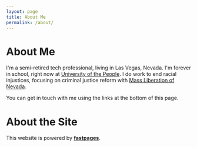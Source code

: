 ```yaml
---
layout: page
title: About Me
permalink: /about/
---
```

# About Me
I'm a semi-retired tech professional, living in Las Vegas, Nevada. I'm forever in school, right now at [University of the People](http://uopeople.edu). I do work to end racial injustices, focusing on criminal justice reform with [Mass Liberation of Nevada](https://www.massliberationnv.org/).

You can get in touch with me using the links at the bottom of this page.

# About the Site
This website is powered by **[fastpages](https://github.com/fastai/fastpages)**.

